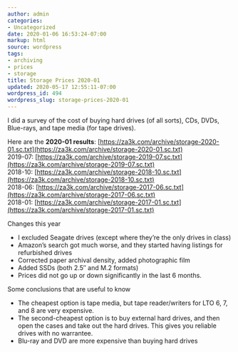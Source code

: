 ```yaml
---
author: admin
categories:
- Uncategorized
date: 2020-01-06 16:53:24-07:00
markup: html
source: wordpress
tags:
- archiving
- prices
- storage
title: Storage Prices 2020-01
updated: 2020-05-17 12:55:11-07:00
wordpress_id: 494
wordpress_slug: storage-prices-2020-01
---
```

I did a survey of the cost of buying hard drives (of all sorts), CDs, DVDs, Blue-rays, and tape media (for tape drives).

Here are the **2020-01 results**: [https://za3k.com/archive/storage-2020-01.sc.txt](https://za3k.com/archive/storage-2020-01.sc.txt)  
2019-07: [https://za3k.com/archive/storage-2019-07.sc.txt](https://za3k.com/archive/storage-2019-07.sc.txt)  
2018-10: [https://za3k.com/archive/storage-2018-10.sc.txt](https://za3k.com/archive/storage-2018-10.sc.txt)  
2018-06: [https://za3k.com/archive/storage-2017-06.sc.txt](https://za3k.com/archive/storage-2017-06.sc.txt)  
2018-01: [https://za3k.com/archive/storage-2017-01.sc.txt](https://za3k.com/archive/storage-2017-01.sc.txt)

Changes this year

-   I excluded Seagate drives (except where they’re the only drives in class)
-   Amazon’s search got much worse, and they started having listings for refurbished drives
-   Corrected paper archival density, added photographic film
-   Added SSDs (both 2.5″ and M.2 formats)
-   Prices did not go up or down significantly in the last 6 months.

Some conclusions that are useful to know

-   The cheapest option is tape media, but tape reader/writers for LTO 6, 7, and 8 are very expensive.
-   The second-cheapest option is to buy external hard drives, and then open the cases and take out the hard drives. This gives you reliable drives with no warrantee.
-   Blu-ray and DVD are more expensive than buying hard drives
